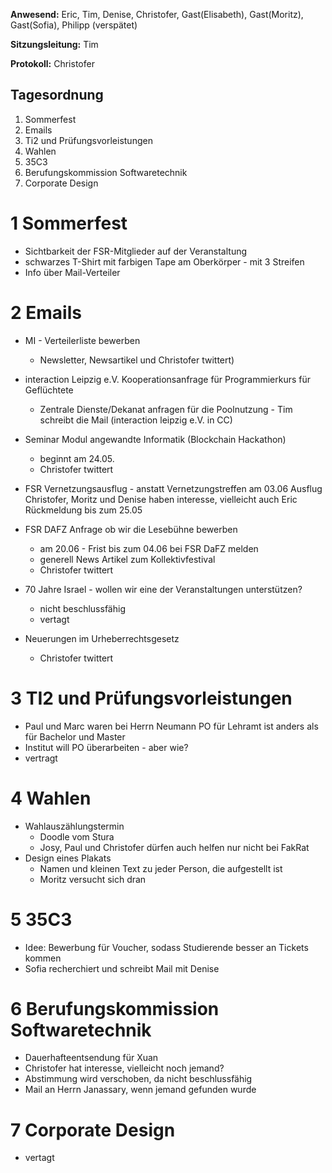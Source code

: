 ---
---

**Anwesend:** Eric, Tim, Denise, Christofer, Gast(Elisabeth), Gast(Moritz), Gast(Sofia), Philipp (verspätet)

**Sitzungsleitung:** Tim

**Protokoll:** Christofer

## Tagesordnung

1. Sommerfest
2. Emails
3. Ti2 und Prüfungsvorleistungen
4. Wahlen
5. 35C3
6. Berufungskommission Softwaretechnik
7. Corporate Design

# 1 Sommerfest

- Sichtbarkeit der FSR-Mitglieder auf der Veranstaltung
- schwarzes T-Shirt mit farbigen Tape am Oberkörper - mit 3 Streifen
- Info über Mail-Verteiler

# 2 Emails

- MI - Verteilerliste bewerben

  - Newsletter, Newsartikel und Christofer twittert)

- interaction Leipzig e.V. Kooperationsanfrage für Programmierkurs für Geflüchtete

  - Zentrale Dienste/Dekanat anfragen für die Poolnutzung - Tim schreibt die Mail (interaction leipzig e.V. in CC)

- Seminar Modul angewandte Informatik (Blockchain Hackathon)

  - beginnt am 24.05.
  - Christofer twittert

- FSR Vernetzungsausflug - anstatt Vernetzungstreffen am 03.06 Ausflug
  Christofer, Moritz und Denise haben interesse, vielleicht auch Eric
  Rückmeldung bis zum 25.05

- FSR DAFZ Anfrage ob wir die Lesebühne bewerben

  - am 20.06 - Frist bis zum 04.06 bei FSR DaFZ melden
  - generell News Artikel zum Kollektivfestival
  - Christofer twittert

- 70 Jahre Israel - wollen wir eine der Veranstaltungen unterstützen?

  - nicht beschlussfähig
  - vertagt

- Neuerungen im Urheberrechtsgesetz
  - Christofer twittert

# 3 TI2 und Prüfungsvorleistungen

- Paul und Marc waren bei Herrn Neumann PO für Lehramt ist anders als für Bachelor und Master
- Institut will PO überarbeiten - aber wie?
- vertragt

# 4 Wahlen

- Wahlauszählungstermin
  - Doodle vom Stura
  - Josy, Paul und Christofer dürfen auch helfen nur nicht bei FakRat
- Design eines Plakats
  - Namen und kleinen Text zu jeder Person, die aufgestellt ist
  - Moritz versucht sich dran

# 5 35C3

- Idee: Bewerbung für Voucher, sodass Studierende besser an Tickets kommen
- Sofia recherchiert und schreibt Mail mit Denise

# 6 Berufungskommission Softwaretechnik

- Dauerhafteentsendung für Xuan
- Christofer hat interesse, vielleicht noch jemand?
- Abstimmung wird verschoben, da nicht beschlussfähig
- Mail an Herrn Janassary, wenn jemand gefunden wurde

# 7 Corporate Design

- vertagt
